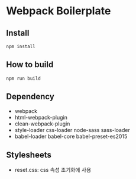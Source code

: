 # Webpack Boilerplate

## Install

```
npm install
```

## How to build

```
npm run build
```

## Dependency

- webpack
- html-webpack-plugin
- clean-webpack-plugin
- style-loader css-loader node-sass sass-loader
- babel-loader babel-core babel-preset-es2015

## Stylesheets

- reset.css: css 속성 초기화에 사용
